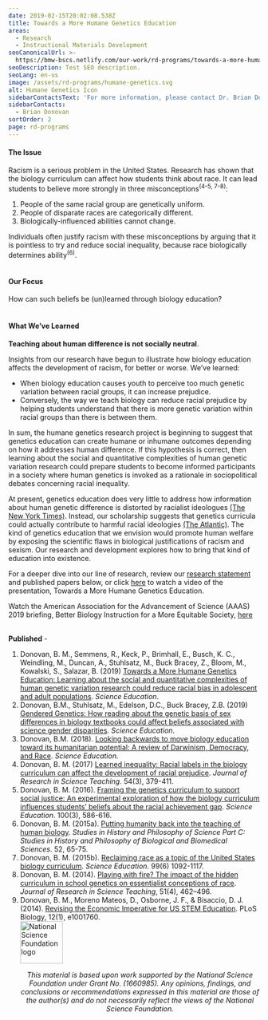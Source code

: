 ```yaml
---
date: 2019-02-15T20:02:08.538Z
title: Towards a More Humane Genetics Education
areas:
  - Research
  - Instructional Materials Development
seoCanonicalUrl: >-
  https://bmw-bscs.netlify.com/our-work/rd-programs/towards-a-more-humane-genetics-education
seoDescription: Test SEO description.
seoLang: en-us
image: /assets/rd-programs/humane-genetics.svg
alt: Humane Genetics Icon
sidebarContactsText: 'For more information, please contact Dr. Brian Donovan.'
sidebarContacts:
  - Brian Donovan
sortOrder: 2
page: rd-programs
---
```

#### The Issue

Racism is a serious problem in the United States. Research has shown that the biology curriculum can affect how students think about race. It can lead students to believe more strongly in three misconceptions<sup>(4-5, 7-8)</sup>:

1. People of the same racial group are genetically uniform.
2. People of disparate races are categorically different.
3. Biologically-influenced abilities cannot change.

Individuals often justify racism with these misconceptions by arguing that it is pointless to try and reduce social inequality, because race biologically determines ability<sup>(6)</sup>.
<br />
<br />

#### Our Focus

How can such beliefs be (un)learned through biology education?
<br />
<br />

#### What We’ve Learned

**Teaching about human difference is not socially neutral**.

Insights from our research have begun to illustrate how biology education affects the development of racism, for better or worse. We’ve learned:

* When biology education causes youth to perceive too much genetic variation between racial groups, it can increase prejudice.
* Conversely, the way we teach biology can reduce racial prejudice by helping students understand that there is more genetic variation within racial groups than there is between them.

In sum, the humane genetics research project is beginning to suggest that genetics education can create humane or inhumane outcomes depending on how it addresses human difference. If this hypothesis is correct, then learning about the social and quantitative complexities of human genetic variation research could prepare students to become informed participants in a society where human genetics is invoked as a rationale in sociopolitical debates concerning racial inequality.

At present, genetics education does very little to address how information about human genetic difference is distorted by racialist ideologues <a href="https://www.nytimes.com/2018/10/17/us/white-supremacists-science-dna.html" target="_blank" rel="noopener noreferrer">(The New York Times)</a>. Instead, our scholarship suggests that genetics curricula could actually contribute to harmful racial ideologies <a href="https://www.theatlantic.com/science/archive/2018/09/teaching-race-high-school-biology-textbooks/570319/" target="_blank" rel="noopener noreferrer">(The Atlantic)</a>. The kind of genetics education that we envision would promote human welfare by exposing the scientific flaws in biological justifications of racism and sexism. Our research and development explores how to bring that kind of education into existence.

For a deeper dive into our line of research, review our <a href="https://media.bscs.org/human/research_statement.pdf" target="_blank" rel="noopener noreferrer">research statement</a>  and published papers below, or click <a href="https://vimeo.com/315526217">here</a> to watch a video of the presentation, Towards a More Humane Genetics Education.

Watch the American Association for the Advancement of Science (AAAS) 2019 briefing, Better Biology Instruction for a More Equitable Society, <a href="https://www.eurekalert.org/aaasnewsroom/2019/webcast/?b=10" target="_blank" rel="noopener noreferrer">here</a> 
<br>
</br>


**Published** -

1. Donovan, B. M., Semmens, R., Keck, P., Brimhall, E., Busch, K. C., Weindling, M., Duncan, A., Stuhlsatz, M., Buck Bracey, Z., Bloom, M., Kowalski, S., Salazar, B. (2019) <a href="https://onlinelibrary.wiley.com/doi/pdf/10.1002/sce.21506" target="_blank" rel="noopener noreferrer">Towards a More Humane Genetics Education: Learning about the social and quantitative complexities of human genetic variation research could reduce racial bias in adolescent and adult populations</a>. _Science Education_.
2. Donovan, B.M., Stuhlsatz, M., Edelson, D.C., Buck Bracey, Z.B. (2019) <a href="https://bscs.org/sites/default/files/gendered_genetics.pdf" target="_blank" rel="noopener noreferrer">Gendered Genetics: How reading about the genetic basis of sex differences in biology textbooks could affect beliefs associated with science gender disparities</a>. _Science Education_. 
3. Donovan, B.M. (2018). <a href="https://onlinelibrary.wiley.com/doi/abs/10.1002/sce.21480" target="_blank" rel="noopener noreferrer">Looking backwards to move biology education toward its humanitarian potential: A review of Darwinism, Democracy, and Race</a>. _Science Education_. 
4. Donovan, B. M. (2017) <a href="https://onlinelibrary.wiley.com/doi/abs/10.1002/tea.21370" target="_blank" rel="noopener noreferrer">Learned inequality: Racial labels in the biology curriculum can affect the development of racial prejudice</a>. _Journal of Research in Science Teaching_. 54(3), 379-411. 
5. Donovan, B. M. (2016). <a href="https://onlinelibrary.wiley.com/doi/abs/10.1002/sce.21221" target="_blank" rel="noopener noreferrer">Framing the genetics curriculum to support social justice: An experimental exploration of how the biology curriculum influences students’ beliefs about the racial achievement gap</a>. _Science Education_. 100(3), 586-616. 
6. Donovan, B. M. (2015a). <a href="https://www.sciencedirect.com/science/article/pii/S1369848615000138" target="_blank" rel="noopener noreferrer">Putting humanity back into the teaching of human biology</a>. _Studies in History and Philosophy of Science Part C: Studies in History and Philosophy of Biological and Biomedical Sciences_. 52, 65-75. 
7. Donovan, B. M. (2015b). <a href="https://onlinelibrary.wiley.com/doi/abs/10.1002/sce.21173" target="_blank" rel="noopener noreferrer">Reclaiming race as a topic of the United States biology curriculum</a>. _Science Education_. 99(6) 1092-1117. 
8. Donovan, B. M. (2014). <a href="https://onlinelibrary.wiley.com/doi/abs/10.1002/tea.21138" target="_blank" rel="noopener noreferrer">Playing with fire? The impact of the hidden curriculum in school genetics on essentialist conceptions of race</a>. _Journal of Research in Science Teaching_, 51(4), 462–496. 
9. Donovan, B. M., Moreno Mateos, D., Osborne, J. F., & Bisaccio, D. J. (2014). <a href="https://journals.plos.org/plosbiology/article id=10.1371/journal.pbio.1001760" target="_blank" rel="noopener noreferrer">Revising the Economic Imperative for US STEM Education</a>. PLoS Biology, 12(1), e1001760.
   \
         <img src="/assets/nsf_logo.svg" alt="National Science Foundation logo" style="height: 85px;">
       </a>
       <p style="font-style: italic; text-align: center;">
         This material is based upon work supported by the National Science Foundation under Grant No. (1660985). Any opinions, findings, and conclusions or recommendations expressed in this material are those of the author(s) and do not necessarily reflect the views of the National Science Foundation.
       </p>
